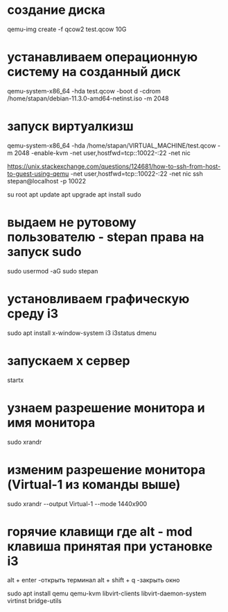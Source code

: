 # создание диска
qemu-img create -f qcow2 test.qcow 10G

# устанавливаем операционную систему на созданный диск
qemu-system-x86_64 -hda test.qcow -boot d -cdrom /home/stapan/debian-11.3.0-amd64-netinst.iso -m 2048


# запуск виртуалкизш
qemu-system-x86_64 -hda /home/stapan/VIRTUAL_MACHINE/test.qcow -m 2048 -enable-kvm -net user,hostfwd=tcp::10022-:22 -net nic

https://unix.stackexchange.com/questions/124681/how-to-ssh-from-host-to-guest-using-qemu
-net user,hostfwd=tcp::10022-:22 -net nic
ssh stepan@localhost -p 10022

su root
apt update
apt upgrade
apt install sudo

# выдаем не рутовому пользователю - stepan права на запуск sudo
sudo usermod -aG sudo stepan
# установливаем графическую среду i3
sudo apt install x-window-system i3 i3status dmenu 
# запускаем x сервер
startx

# узнаем разрешение монитора и имя монитора
sudo xrandr
# изменим разрешение монитора (Virtual-1 из команды выше)
sudo xrandr --output Virtual-1 --mode 1440x900

# горячие клавищи где alt - mod клавиша принятая при установке i3
alt + enter      -открыть терминал
alt + shift + q  -закрыть окно

sudo apt install qemu qemu-kvm libvirt-clients libvirt-daemon-system virtinst bridge-utils
